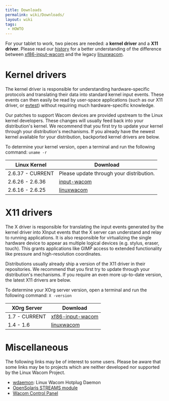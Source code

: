 ```yaml
---
title: Downloads
permalink: wiki/Downloads/
layout: wiki
tags:
 - HOWTO
---
```


For your tablet to work, two pieces are needed: a **kernel driver** and
a **X11 driver**. Please read our [history](history "wikilink") for a
better understanding of the difference between
[xf86-input-wacom](xf86-input-wacom "wikilink") and the legacy
[linuxwacom](linuxwacom "wikilink").

Kernel drivers
==============

The kernel driver is responsible for understanding hardware-specific
protocols and translating their data into standard kernel input events.
These events can then easily be read by user-space applications (such as
our X11 driver, or [evtest](evtest "wikilink")) without requiring much
hardware-specific knowledge.

Our patches to support Wacom devices are provided upstream to the Linux
kernel developers. These changes will usually feed back into your
distribution's kernel. We recommend that you first try to update your
kernel through your distribution's mechanisms. If you already have the
newest kernel available for your distribution, backported kernel drivers
are below.

To determine your kernel version, open a terminal and run the following
command: `uname -r`

| Linux Kernel     | Download                                 |
|------------------|------------------------------------------|
| 2.6.37 - CURRENT | Please update through your distribution. |
| 2.6.26 - 2.6.36  | [input-wacom](input-wacom "wikilink")    |
| 2.6.16 - 2.6.25  | [linuxwacom](linuxwacom "wikilink")      |

X11 drivers
===========

The X driver is responsible for translating the input events generated
by the kernel driver into XInput events that the X server can understand
and relay to running applications. It is also responsible for
virtualizing the single hardware device to appear as multiple logical
devices (e.g. stylus, eraser, touch). This grants applications like GIMP
access to extended functionality like pressure and high-resolution
coordinates.

Distributions usually already ship a version of the X11 driver in their
repositories. We recommend that you first try to update through your
distribution's mechanisms. If you require an even more up-to-date
version, the latest X11 drivers are below.

To determine your XOrg server version, open a terminal and run the
following command: `X -version`

| XOrg Server   | Download                                        |
|---------------|-------------------------------------------------|
| 1.7 - CURRENT | [xf86-input-wacom](xf86-input-wacom "wikilink") |
| 1.4 - 1.6     | [linuxwacom](linuxwacom "wikilink")             |

Miscellaneous
=============

The following links may be of interest to some users. Please be aware
that some links may be to projects which are neither developed nor
supported by the Linux Wacom Project.

-   [wdaemon](wdaemon "wikilink"): Linux Wacom Hotplug Daemon
-   [OpenSolaris STREAMS
    module](http://hub.opensolaris.org/bin/view/Community+Group+device_drivers/wacomtablet)
-   [Wacom Control
    Panel](http://gtk-apps.org/content/show.php/Wacom+Control+Panel?content=104309)
